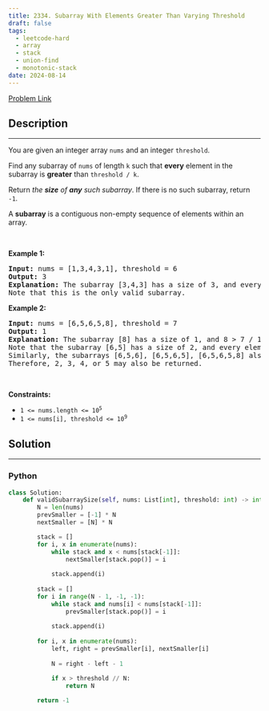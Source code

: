 ```yaml
---
title: 2334. Subarray With Elements Greater Than Varying Threshold
draft: false
tags: 
  - leetcode-hard
  - array
  - stack
  - union-find
  - monotonic-stack
date: 2024-08-14
---
```


[Problem Link](https://leetcode.com/problems/subarray-with-elements-greater-than-varying-threshold/)

## Description

---
<p>You are given an integer array <code>nums</code> and an integer <code>threshold</code>.</p>

<p>Find any subarray of <code>nums</code> of length <code>k</code> such that <strong>every</strong> element in the subarray is <strong>greater</strong> than <code>threshold / k</code>.</p>

<p>Return<em> the <strong>size</strong> of <strong>any</strong> such subarray</em>. If there is no such subarray, return <code>-1</code>.</p>

<p>A <strong>subarray</strong> is a contiguous non-empty sequence of elements within an array.</p>

<p>&nbsp;</p>
<p><strong class="example">Example 1:</strong></p>

<pre>
<strong>Input:</strong> nums = [1,3,4,3,1], threshold = 6
<strong>Output:</strong> 3
<strong>Explanation:</strong> The subarray [3,4,3] has a size of 3, and every element is greater than 6 / 3 = 2.
Note that this is the only valid subarray.
</pre>

<p><strong class="example">Example 2:</strong></p>

<pre>
<strong>Input:</strong> nums = [6,5,6,5,8], threshold = 7
<strong>Output:</strong> 1
<strong>Explanation:</strong> The subarray [8] has a size of 1, and 8 &gt; 7 / 1 = 7. So 1 is returned.
Note that the subarray [6,5] has a size of 2, and every element is greater than 7 / 2 = 3.5. 
Similarly, the subarrays [6,5,6], [6,5,6,5], [6,5,6,5,8] also satisfy the given conditions.
Therefore, 2, 3, 4, or 5 may also be returned.</pre>

<p>&nbsp;</p>
<p><strong>Constraints:</strong></p>

<ul>
	<li><code>1 &lt;= nums.length &lt;= 10<sup>5</sup></code></li>
	<li><code>1 &lt;= nums[i], threshold &lt;= 10<sup>9</sup></code></li>
</ul>


## Solution

---
### Python
``` py title='subarray-with-elements-greater-than-varying-threshold'
class Solution:
    def validSubarraySize(self, nums: List[int], threshold: int) -> int:
        N = len(nums)
        prevSmaller = [-1] * N
        nextSmaller = [N] * N

        stack = []
        for i, x in enumerate(nums):
            while stack and x < nums[stack[-1]]:
                nextSmaller[stack.pop()] = i
            
            stack.append(i)
        
        stack = []
        for i in range(N - 1, -1, -1):
            while stack and nums[i] < nums[stack[-1]]:
                prevSmaller[stack.pop()] = i
            
            stack.append(i)
        
        for i, x in enumerate(nums):
            left, right = prevSmaller[i], nextSmaller[i]
        
            N = right - left - 1

            if x > threshold // N:
                return N
        
        return -1

```

